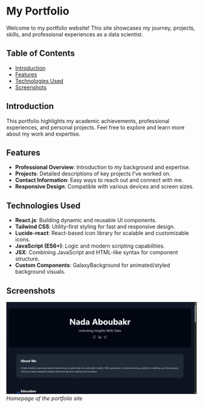 # My Portfolio

Welcome to my portfolio website! This site showcases my journey, projects, skills, and professional experiences as a data scientist. 

## Table of Contents

- [Introduction](#introduction)
- [Features](#features)
- [Technologies Used](#technologies-used)
- [Screenshots](#Screenshots)

## Introduction

This portfolio highlights my academic achievements, professional experiences, and personal projects. Feel free to explore and learn more about my work and expertise.

## Features

- **Professional Overview**: Introduction to my background and expertise.
- **Projects**: Detailed descriptions of key projects I've worked on.
- **Contact Information**: Easy ways to reach out and connect with me.
- **Responsive Design**: Compatible with various devices and screen sizes.

## Technologies Used
- **React.js**: Building dynamic and reusable UI components.
- **Tailwind CSS**: Utility-first styling for fast and responsive design.
- **Lucide-react**: React-based icon library for scalable and customizable icons.
- **JavaScript (ES6+)**: Logic and modern scripting capabilities.
- **JSX**: Combining JavaScript and HTML-like syntax for component structure.
- **Custom Components**: GalaxyBackground for animated/styled background visuals.
## Screenshots

![Homepage](/homepage.png)
*Homepage of the portfolio site*
